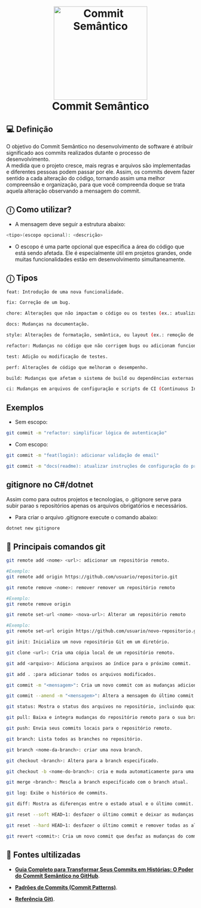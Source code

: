 <h1 align="center">

 <img alt=" Commit Semântico" title=" Commit Semântico" src="https://git-scm.com/images/logo@2x.png" width="250px" />
 <br>
 Commit Semântico
</h1>

## 💻 Definição

O objetivo do Commit Semântico no desenvolvimento de software é atribuir significado aos commits realizados dutante o processo de desenvolvimento.<br>
A medida que o projeto cresce, mais regras e arquivos são implementadas e diferentes pessoas podem passar por ele.
Assim, os commits devem fazer sentido a cada alteração do código, tornando assim uma melhor compreensão e organização, para que você compreenda doque se trata aquela alteração observando a mensagem do commit.
<br>

## ⓘ Como utilizar?

- A mensagem deve seguir a estrutura abaixo:

```bash
<tipo>(escopo opcional): <descrição>
```

- O escopo é uma parte opcional que especifica a área do código que está sendo afetada. Ele é especialmente útil em projetos grandes, onde muitas funcionalidades estão em desenvolvimento simultaneamente.

## ⓘ Tipos

```bash
feat: Introdução de uma nova funcionalidade.
```

```bash
fix: Correção de um bug.
```

```bash
chore: Alterações que não impactam o código ou os testes (ex.: atualizações de dependências).
```

```bash
docs: Mudanças na documentação.
```

```bash
style: Alterações de formatação, semântica, ou layout (ex.: remoção de espaços em branco).
```

```bash
refactor: Mudanças no código que não corrigem bugs ou adicionam funcionalidades.
```

```bash
test: Adição ou modificação de testes.
```

```bash
perf: Alterações de código que melhoram o desempenho.
```

```bash
build: Mudanças que afetam o sistema de build ou dependências externas (ex.: ferramentas de compilação).
```

```bash
ci: Mudanças em arquivos de configuração e scripts de CI (Continuous Integration).
```

## Exemplos

- Sem escopo:

```bash
git commit -m "refactor: simplificar lógica de autenticação"
```

- Com escopo:

```bash
git commit -m "feat(login): adicionar validação de email"
```

```bash
git commit -m "docs(readme): atualizar instruções de configuração do projeto"
```

## gitignore no C#/dotnet

Assim como para outros projetos e tecnologias, o .gitignore serve para subir parao s repositórios apenas os arquivos obrigatórios e necessários.

- Para criar o arquivo .gitignore execute o comando abaixo:

```bash
dotnet new gitignore
```

## 🚀 Principais comandos git

```bash
git remote add <nome> <url>: adicionar um repositório remoto.

#Exemplo:
git remote add origin https://github.com/usuario/repositorio.git
```

```bash
git remote remove <nome>: remover remover um repositório remoto

#Exemplo:
git remote remove origin
```

```bash
git remote set-url <nome> <nova-url>: Alterar um repositório remoto

#Exemplo:
git remote set-url origin https://github.com/usuario/novo-repositorio.git
```

```bash
git init: Inicializa um novo repositório Git em um diretório.
```

```bash
git clone <url>: Cria uma cópia local de um repositório remoto.
```

```bash
git add <arquivo>: Adiciona arquivos ao índice para o próximo commit.
```

```bash
git add . :para adicionar todos os arquivos modificados.
```

```bash
git commit -m "<mensagem>": Cria um novo commit com as mudanças adicionadas, associadas a uma mensagem descritiva.
```

```bash
git commit --amend -m "<mensagem>": Altera a mensagem do último commit realizado.
```

```bash
git status: Mostra o status dos arquivos no repositório, incluindo quais arquivos foram modificados, adicionados ou removidos.
```

```bash
git pull: Baixa e integra mudanças do repositório remoto para o sua branch atual.
```

```bash
git push: Envia seus commits locais para o repositório remoto.
```

```bash
git branch: Lista todos as branches no repositório.
```

```bash
git branch <nome-da-branch>: criar uma nova branch.
```

```bash
git checkout <branch>: Altera para a branch especificado.
```

```bash
git checkout -b <nome-do-branch>: cria e muda automaticamente para uma nova branch.
```

```bash
git merge <branch>: Mescla a branch especificado com o branch atual.
```

```bash
git log: Exibe o histórico de commits.
```

```bash
git diff: Mostra as diferenças entre o estado atual e o último commit.
```

```bash
git reset --soft HEAD~1: desfazer o último commit e deixar as mudanças como "não commitadas" no seu diretório de trabalho.
```

```bash
git reset --hard HEAD~1: desfazer o último commit e remover todas as alterações associadas.
```

```bash
git revert <commit>: Cria um novo commit que desfaz as mudanças do commit especificado.
```

## 🚀 Fontes ultilizadas

- **[Guia Completo para Transformar Seus Commits em Histórias: O Poder do Commit Semântico no GitHub](https://medium.com/@aluiza.primo/guia-completo-para-transformar-seus-commits-em-hist%C3%B3rias-o-poder-do-commit-sem%C3%A2ntico-no-github-aa074992cc3b)**.

- **[Padrões de Commits (Commit Patterns)](https://dev.to/renatoadorno/padroes-de-commits-commit-patterns-41co)**.

- **[Referência Git)](https://git-scm.com/docs)**.

